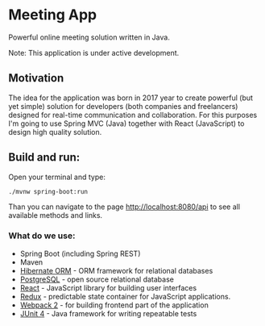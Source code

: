# Meeting App
Powerful online meeting solution written in Java.

Note: This application is under active development.

## Motivation
The idea for the application was born in 2017 year to create
powerful (but yet simple) solution for developers (both
companies and freelancers) designed for real-time communication
and collaboration.
For this purposes I'm going to use Spring MVC (Java) together
with React (JavaScript) to design high quality solution.

## Build and run:
Open your terminal and type:
```
./mvnw spring-boot:run
```
Than you can navigate to the page <a href="http://localhost:8080/api">http://localhost:8080/api</a> to see all
available methods and links.

### What do we use:
- Spring Boot (including Spring REST)
- Maven
- <a href="http://hibernate.org/">Hibernate ORM</a> - ORM framework for relational databases
- <a href="https://www.postgresql.org">PostgreSQL</a> - open source relational database
- <a href="https://facebook.github.io/react/">React</a> - JavaScript library for building user interfaces
- <a href="http://redux.js.org/">Redux</a> - predictable state container for JavaScript applications.
- <a href="https://webpack.js.org/">Webpack 2</a> - for building frontend part of the application
- <a href="http://junit.org/junit4/">JUnit 4</a> - Java framework for writing repeatable tests